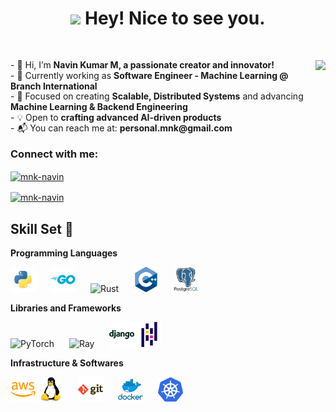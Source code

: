 <!---
NavinKumarMNK/NavinKumarMNK is a ✨ special ✨ repository because its `README.md` (this file) appears on your GitHub profile.
You can click the Preview link to take a look at your changes.
--->

<h1 align=center><img src="https://emojis.slackmojis.com/emojis/images/1531849430/4246/blob-sunglasses.gif?1531849430" width="30"/> Hey! Nice to see you.</h1>
<br>
<div class="row">
	
<div>
  <img align="right" src="https://user-images.githubusercontent.com/70720874/232609450-7541eaf4-1cbf-4d75-a215-0c28c0e695ec.png" height="250" data-canonical-src="https://media.giphy.com/media/dWesBcTLavkZuG35MI/giphy.gif" style="max-width: %; display: inline-block;" data-target="animated-image.originalImage">
  
  <p style="line-height: 1.2;">
  - 👋 Hi, I’m <strong>Navin Kumar M, a passionate creator and innovator!</strong> <br>
  - 💼 Currently working as <strong>Software Engineer - Machine Learning @ Branch International</strong> <br>
  - 🚀 Focused on creating <strong>Scalable, Distributed Systems</strong> and advancing <strong>Machine Learning & Backend Engineering</strong> <br>
  - 💡 Open to <strong>crafting advanced AI-driven products</strong> <br>
  - 📬 You can reach me at: <strong>personal.mnk@gmail.com</strong> <br>
  </p>
</div>

<h3 align="left">Connect with me:</h3>

<a href="https://linkedin.com/in/mnk-navin" target="blank"><img align="center" src="https://img.shields.io/badge/LinkedIn-%230077B5.svg?logo=linkedin&logoColor=white" alt="mnk-navin" height="25" width="100" /></a>

<a href="https://buymeacoffee.com/https://buymeacoffee.com/navinkumarmnk" target="blank"><img align="center" src="https://img.shields.io/badge/Buy%20Me%20a%20Coffee-ffdd00?style=for-the-badge&logo=buy-me-a-coffee&logoColor=black" alt="mnk-navin" height="26" width="150" /></a>



## Skill Set :muscle:

**Programming Languages**

<img title="Python" alt="Python" width="40px" src="https://raw.githubusercontent.com/github/explore/master/topics/python/python.png" style="margin-right: 20px;" />
<img alt="Go" title="Go" width="40px" src="https://raw.githubusercontent.com/devicons/devicon/master/icons/go/go-original-wordmark.svg" style="margin-right: 20px;" />
<img title="Rust" alt="Rust" width="40px" src="https://raw.githubusercontent.com/gilbarbara/logos/c3bbf0e707fa9d7940c2c7b84ac72fa954a444c9/logos/rust.svg" style="margin-right: 20px;" />
<img alt="C++" title="C++" width="40px" src="https://raw.githubusercontent.com/devicons/devicon/master/icons/cplusplus/cplusplus-original.svg" style="margin-right: 20px;" />
<img title="" alt="PostgreSQL" width="40px" src="https://raw.githubusercontent.com/devicons/devicon/master/icons/postgresql/postgresql-original-wordmark.svg" style="margin-right: 20px;" />


**Libraries and Frameworks**

<img title="PyTorch" alt="PyTorch" width="40px" height="40px" src="https://www.vectorlogo.zone/logos/pytorch/pytorch-icon.svg" style="margin-right: 20px;" />
<img src="https://avatars.githubusercontent.com/u/22125274?s=48&v=4" alt="Ray" height="40px" style="margin-right: 20px;" />
<img title="Django" alt="Django" width="40px" height="40px" src="https://raw.githubusercontent.com/devicons/devicon/master/icons/django/django-plain-wordmark.svg" />
<img title="Pandas" alt="Pandas" width="40px" height="40px" src="https://raw.githubusercontent.com/devicons/devicon/master/icons/pandas/pandas-original.svg"/>

**Infrastructure & Softwares**

<img title="AWS" alt="AWS" width="40px" src="https://raw.githubusercontent.com/devicons/devicon/master/icons/amazonwebservices/amazonwebservices-plain-wordmark.svg" />
<img src="https://raw.githubusercontent.com/devicons/devicon/master/icons/linux/linux-original.svg" alt="linux" width="40" height="40" style="margin-right: 20px;" />
<img title="git" alt="git" width="40px" src="https://raw.githubusercontent.com/github/explore/master/topics/git/git.png" style="margin-right: 20px;" />
<img title="Docker" alt="Docker" width="40px" src="https://raw.githubusercontent.com/github/explore/master/topics/docker/docker.png" style="margin-right: 20px;" />
<img title="Kubernetes" alt="Kubernetes" width="40px" src="https://raw.githubusercontent.com/devicons/devicon/master/icons/kubernetes/kubernetes-original.svg" style="margin-right: 20px;" />
